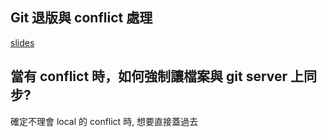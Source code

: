 ## Git 退版與 conflict 處理

[slides](https://slides.com/krmfla/deck-11#/)

## 當有 conflict 時，如何強制讓檔案與 git server 上同步?

確定不理會 local 的 conflict 時, 想要直接蓋過去
